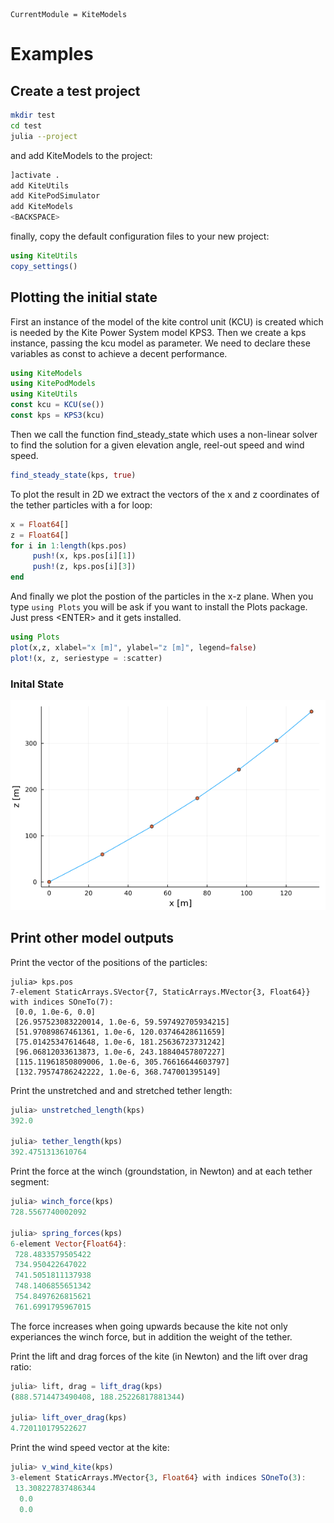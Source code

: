 ```@meta
CurrentModule = KiteModels
```
# Examples

## Create a test project
```bash
mkdir test
cd test
julia --project
```
and add KiteModels to the project:
```julia
]activate .
add KiteUtils
add KitePodSimulator
add KiteModels
<BACKSPACE>
```
finally, copy the default configuration files to your new project:
```julia
using KiteUtils
copy_settings()
```

## Plotting the initial state
First an instance of the model of the kite control unit (KCU) is created which is needed by the Kite Power System model KPS3. Then we create a kps instance, passing the kcu model as parameter. We need to declare these variables as const to achieve a decent performance.
```julia
using KiteModels
using KitePodModels
using KiteUtils
const kcu = KCU(se())
const kps = KPS3(kcu)
```
Then we call the function find_steady_state which uses a non-linear solver to find the solution for a given elevation angle, reel-out speed and wind speed. 
```julia
find_steady_state(kps, true)
```
To plot the result in 2D we extract the vectors of the x and z coordinates of the tether particles with a for loop:
```julia
x = Float64[] 
z = Float64[]
for i in 1:length(kps.pos)
     push!(x, kps.pos[i][1])
     push!(z, kps.pos[i][3])
end
```
And finally we plot the postion of the particles in the x-z plane. When you type ```using Plots``` you will be ask if you want to install the Plots package. Just press \<ENTER\> and it gets installed.
```julia
using Plots
plot(x,z, xlabel="x [m]", ylabel="z [m]", legend=false)
plot!(x, z, seriestype = :scatter)
```
### Inital State
![Initial State](initial_state.png)

## Print other model outputs
Print the vector of the positions of the particles:
```
julia> kps.pos
7-element StaticArrays.SVector{7, StaticArrays.MVector{3, Float64}} with indices SOneTo(7):
 [0.0, 1.0e-6, 0.0]
 [26.957523083220014, 1.0e-6, 59.597492705934215]
 [51.97089867461361, 1.0e-6, 120.03746428611659]
 [75.01425347614648, 1.0e-6, 181.25636723731242]
 [96.06812033613873, 1.0e-6, 243.18840457807227]
 [115.11961850809006, 1.0e-6, 305.76616644603797]
 [132.79574786242222, 1.0e-6, 368.747001395149]
```
Print the unstretched and and stretched tether length:
```julia
julia> unstretched_length(kps)
392.0

julia> tether_length(kps)
392.4751313610764
``` 
Print the force at the winch (groundstation, in Newton) and at each tether segment:
```julia
julia> winch_force(kps)
728.5567740002092

julia> spring_forces(kps)
6-element Vector{Float64}:
 728.4833579505422
 734.950422647022
 741.5051811137938
 748.1406855651342
 754.8497626815621
 761.6991795967015
```
The force increases when going upwards because the kite not only experiances the winch force, but in addition the weight of the tether.

Print the lift and drag forces of the kite (in Newton) and the lift over drag ratio:
```julia
julia> lift, drag = lift_drag(kps)
(888.5714473490408, 188.25226817881344)

julia> lift_over_drag(kps)
4.720110179522627
```
Print the wind speed vector at the kite:
```julia
julia> v_wind_kite(kps)
3-element StaticArrays.MVector{3, Float64} with indices SOneTo(3):
 13.308227837486344
  0.0
  0.0
```
